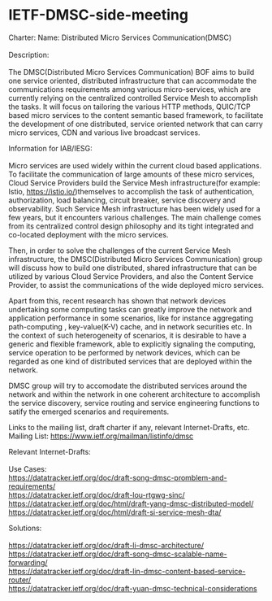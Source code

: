 # IETF-DMSC-side-meeting
Charter: 
Name: Distributed Micro Services Communication(DMSC)  <br>  
Description:  <br>  
The DMSC(Distributed Micro Services Communication) BOF aims to build one service oriented, distributed infrastructure that can accommodate the communications requirements among various micro-services, which are currently relying on the centralized controlled Service Mesh to accomplish the tasks. It will focus on tailoring the various HTTP methods, QUIC/TCP based micro services to the content semantic based framework, to facilitate the development of one distributed, service oriented network that can carry micro services, CDN and various live broadcast services.  <br> 

Information for IAB/IESG:  <br>  
Micro services are used widely within the current cloud based applications. To facilitate the communication of large amounts of these micro services, Cloud Service Providers build the Service Mesh infrastructure(for example: Istio, https://istio.io/)themselves to accomplish the task of authentication, authorization, load balancing, circuit breaker, service discovery and observability. Such Service Mesh infrastructure has been widely used for a few years, but it encounters various challenges. The main challenge comes from its centralized control design philosophy and its tight integrated and co-located deployment with the micro services.  <br> 

Then, in order to solve the challenges of the current Service Mesh infrastructure, the DMSC(Distributed Micro Services Communication) group will discuss how to build one distributed, shared infrastructure that can be utilized by various Cloud Service Providers, and also the Content Service Provider, to assist the communications of the wide deployed micro services.  <br> 

Apart from this, recent research has shown that network devices undertaking some computing tasks can greatly improve the network and application performance in some scenarios, like for instance aggregating path-computing , key-value(K-V) cache, and in network securities etc. In the context of such heterogeneity of scenarios, it is desirable to have a generic and flexible framework, able to explicitly signaling the computing, service operation to be performed by network devices, which can be regarded as one kind of distributed services that are deployed within the network.  <br> 

DMSC group will try to accomodate the distributed services around the network and within the network in one coherent architecture to accomplish the service discovery, service routing and service engineering functions to satify the emerged scenarios and requirements.  <br> 

Links to the mailing list, draft charter if any, relevant Internet-Drafts, etc.  <br> 
Mailing List: https://www.ietf.org/mailman/listinfo/dmsc  <br> 

Relevant Internet-Drafts:  <br>  
Use Cases:  <br> 
https://datatracker.ietf.org/doc/draft-song-dmsc-promblem-and-requirements/  <br> 
https://datatracker.ietf.org/doc/draft-lou-rtgwg-sinc/  <br> 
https://datatracker.ietf.org/doc/html/draft-yang-dmsc-distributed-model/  <br> 
https://datatracker.ietf.org/doc/html/draft-si-service-mesh-dta/  <br> 

Solutions:  <br>  
https://datatracker.ietf.org/doc/draft-li-dmsc-architecture/  <br> 
https://datatracker.ietf.org/doc/draft-song-dmsc-scalable-name-forwarding/  <br> 
https://datatracker.ietf.org/doc/draft-lin-dmsc-content-based-service-router/  <br> 
https://datatracker.ietf.org/doc/draft-yuan-dmsc-technical-considerations  <br> 
